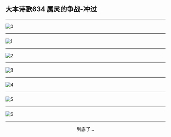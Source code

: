 
## 大本诗歌634 属灵的争战-冲过
        
<div id="aplayer0"></div>

---

<img alt="0" data-original="https://cdn.jsdelivr.net/gh/k34869/shi/data/d0634/0">

---

<img alt="1" data-original="https://cdn.jsdelivr.net/gh/k34869/shi/data/d0634/1">

---

<img alt="2" data-original="https://cdn.jsdelivr.net/gh/k34869/shi/data/d0634/2">

---

<img alt="3" data-original="https://cdn.jsdelivr.net/gh/k34869/shi/data/d0634/3">

---

<img alt="4" data-original="https://cdn.jsdelivr.net/gh/k34869/shi/data/d0634/4">

---

<img alt="5" data-original="https://cdn.jsdelivr.net/gh/k34869/shi/data/d0634/5">

---

<img alt="6" data-original="https://cdn.jsdelivr.net/gh/k34869/shi/data/d0634/6">

---

<p style="text-align: center">到底了...</p>

<script src="/js/dist-view.js"></script>

<script>
MAIN.id = 'd0634';
        
const ap0 = new APlayer({
    container: document.getElementById('aplayer0'),
    volume: 1,
    loop: 'none',
    preload: 'none',
    audio: [{
        name: '大本诗歌634.mp3',
        artist: '大本诗歌',
        url: 'https://res.wx.qq.com/voice/getvoice?mediaid=MzI0NTk3MDM5M18yMjQ3NDk1NTMw',
        cover: '/favicon'
    }]
});
</script>
